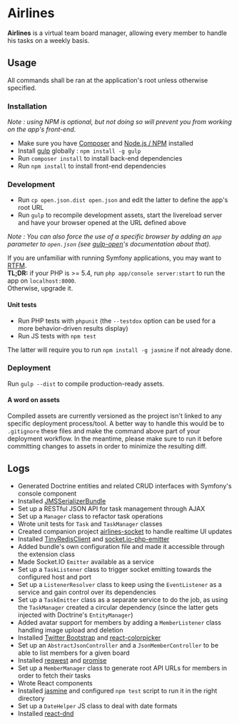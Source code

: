 # Airlines

**Airlines** is a virtual team board manager, allowing every member to handle his tasks on a weekly basis.

## Usage

All commands shall be ran at the application's root unless otherwise specified.

### Installation

*Note : using NPM is optional, but not doing so will prevent you from working on the app's front-end.*

- Make sure you have [Composer](https://getcomposer.org/download/) and [Node.js / NPM](https://docs.npmjs.com/getting-started/installing-node) installed
- Install [gulp](http://gulpjs.com/) globally : `npm install -g gulp`
- Run `composer install` to install back-end dependencies
- Run `npm install` to install front-end dependencies

### Development

- Run `cp open.json.dist open.json` and edit the latter to define the app's root URL
- Run `gulp` to recompile development assets, start the livereload server and have your browser opened at the URL defined above

*Note : You can also force the use of a specific browser by adding an `app` parameter to `open.json` (see [gulp-open](https://www.npmjs.com/package/gulp-open)'s documentation about that).*

If you are unfamiliar with running Symfony applications, you may want to [RTFM](http://symfony.com/doc/current/cookbook/configuration/web_server_configuration.html).  
**TL;DR:** if your PHP is >= 5.4, run `php app/console server:start` to run the app on `localhost:8000`.  
Otherwise, upgrade it.

#### Unit tests

- Run PHP tests with `phpunit` (the `--testdox` option can be used for a more behavior-driven results display)
- Run JS tests with `npm test`

The latter will require you to run `npm install -g jasmine` if not already done.

### Deployment

Run `gulp --dist` to compile production-ready assets.

#### A word on assets

Compiled assets are currently versioned as the project isn't linked to any specific deployment process/tool. A better way to handle this would be to `.gitignore` these files and make the command above part of your deployment workflow. In the meantime, please make sure to run it before committing changes to assets in order to minimize the resulting diff.

## Logs

- Generated Doctrine entities and related CRUD interfaces with Symfony's console component
- Installed [JMSSerializerBundle](https://github.com/schmittjoh/JMSSerializerBundle)
- Set up a RESTful JSON API for task management through AJAX
- Set up a `Manager` class to refactor task operations
- Wrote unit tests for `Task` and `TaskManager` classes
- Created companion project [airlines-socket](https://github.com/neemzy/airlines-socket) to handle realtime UI updates
- Installed [TinyRedisClient](https://github.com/ptrofimov/tinyredisclient) and [socket.io-php-emitter](https://github.com/rase-/socket.io-php-emitter)
- Added bundle's own configuration file and made it accessible through the extension class
- Made Socket.IO `Emitter` available as a service
- Set up a `TaskListener` class to trigger socket emitting towards the configured host and port
- Set up a `ListenerResolver` class to keep using the `EventListener` as a service and gain control over its dependencies
- Set up a `TaskEmitter` class as a separate service to do the job, as using the `TaskManager` created a circular dependency (since the latter gets injected with Doctrine's `EntityManager`)
- Added avatar support for members by adding a `MemberListener` class handling image upload and deletion
- Installed [Twitter Bootstrap](https://github.com/twbs/bootstrap) and [react-colorpicker](https://github.com/stayradiated/react-colorpicker)
- Set up an `AbstractJsonController` and a `JsonMemberController` to be able to list members for a given board
- Installed [reqwest](https://github.com/ded/reqwest) and [promise](https://github.com/then/promise)
- Set up a `MemberManager` class to generate root API URLs for members in order to fetch their tasks
- Wrote React components
- Installed [jasmine](https://github.com/jasmine/jasmine) and configured `npm test` script to run it in the right directory
- Set up a `DateHelper` JS class to deal with date formats
- Installed [react-dnd](https://github.com/gaearon/react-dnd)
